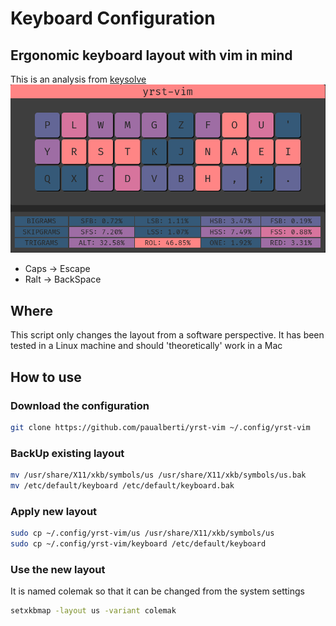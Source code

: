 # Keyboard Configuration

## Ergonomic keyboard layout with vim in mind

This is an analysis from [keysolve](https://clemenpine.github.io/keysolve-web/)
![Keysolve analysis](yrst-analysis.png)

* Caps -> Escape
* Ralt -> BackSpace

## Where

This script only changes the layout from a software perspective. It has been tested in a Linux machine and should 'theoretically' work in a Mac

## How to use

### Download the configuration

```Bash
git clone https://github.com/paualberti/yrst-vim ~/.config/yrst-vim
```

### BackUp existing layout

```Bash
mv /usr/share/X11/xkb/symbols/us /usr/share/X11/xkb/symbols/us.bak
mv /etc/default/keyboard /etc/default/keyboard.bak
```

### Apply new layout

```Bash
sudo cp ~/.config/yrst-vim/us /usr/share/X11/xkb/symbols/us
sudo cp ~/.config/yrst-vim/keyboard /etc/default/keyboard
```

### Use the new layout

It is named colemak so that it can be changed from the system settings

```Bash
setxkbmap -layout us -variant colemak
```
